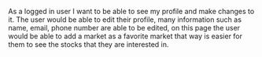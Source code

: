 As a logged in user I want to be able to see my profile and make changes to it. The user would be able to edit their profile, many information such as name, email, phone number are able to be edited, on this page the user would be able to add a market as a favorite market that way is easier for them to see the stocks that they are interested in.
